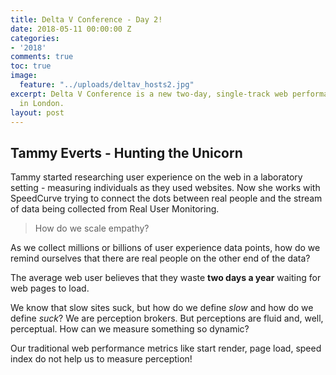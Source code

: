 ```yaml
---
title: Delta V Conference - Day 2!
date: 2018-05-11 00:00:00 Z
categories:
- '2018'
comments: true
toc: true
image:
  feature: "../uploads/deltav_hosts2.jpg"
excerpt: Delta V Conference is a new two-day, single-track web performance conference
  in London.
layout: post
---
```


## Tammy Everts - Hunting the Unicorn

Tammy started researching user experience on the web in a laboratory setting - measuring individuals as they used websites. Now she works with SpeedCurve trying to connect the dots between real people and the stream of data being collected from Real User Monitoring.

> How do we scale empathy?

As we collect millions or billions of user experience data points, how do we remind ourselves that there are real people on the other end of the data?

The average web user believes that they waste <b>two days a year</b> waiting for web pages to load.

We know that slow sites suck, but how do we define <em>slow</em> and how do we define <em>suck</em>? We are perception brokers. But perceptions are fluid and, well, perceptual. How can we measure something so dynamic?

Our traditional web performance metrics like start render, page load, speed index do not help us to measure perception!